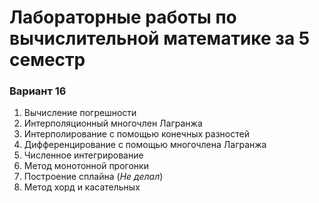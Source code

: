 # Лабораторные работы по вычислительной математике за 5 семестр

### Вариант 16

1. Вычисление погрешности
2. Интерполяционный многочлен Лагранжа
3. Интерполирование с помощью конечных разностей
4. Дифференцирование с помощью многочлена Лагранжа
5. Численное интегрирование
6. Метод монотонной прогонки
7. Построение сплайна (*Не делал*)
8. Метод хорд и касательных